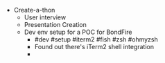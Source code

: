 - Create-a-thon
	- User interview
	- Presentation Creation
	- Dev env setup for a POC for BondFire
		- #dev #setup #iterm2 #fish #zsh #ohmyzsh
		- Found out there's iTerm2 shell integration
		-